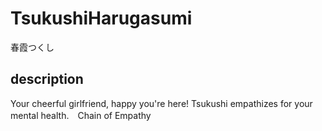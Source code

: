 # TsukushiHarugasumi
春霞つくし

## description
Your cheerful girlfriend, happy you're here! Tsukushi empathizes for your mental health.　Chain of Empathy
